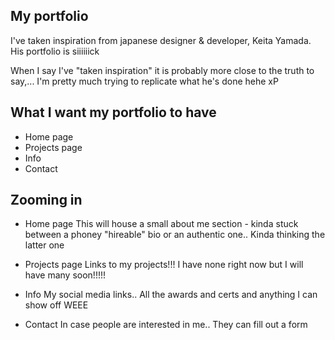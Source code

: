 ## My portfolio
I've taken inspiration from japanese designer & developer, Keita Yamada. His portfolio is siiiiiick 

When I say I've "taken inspiration" it is probably more close to the truth to say,... I'm pretty much trying to replicate what he's done hehe xP

## What I want my portfolio to have
- Home page
- Projects page
- Info 
- Contact

## Zooming in 
- Home page
This will house a small about me section - kinda stuck between a phoney "hireable" bio or an authentic one.. Kinda thinking the latter one 

- Projects page
Links to my projects!!! I have none right now but I will have many soon!!!!!

- Info 
My social media links.. 
All the awards and certs and anything I can show off WEEE

- Contact
In case people are interested in me.. They can fill out a form 
